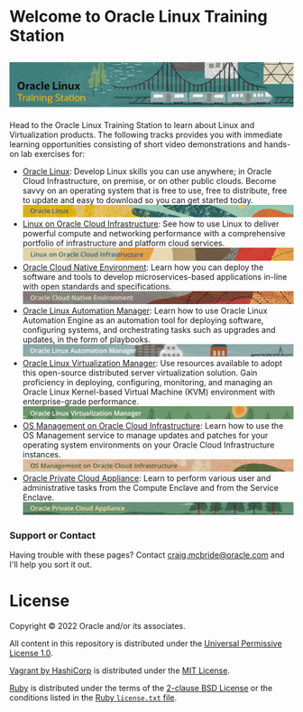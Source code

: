 
# Welcome to Oracle Linux Training Station <a name="top"></a>
![](common/images/ol-train4.png)
---
Head to the Oracle Linux Training Station to learn about Linux and Virtualization products. The following tracks provides you with immediate learning opportunities consisting of short video demonstrations and hands-on lab exercises for:
- [Oracle Linux](./OL/ol.md): Develop Linux skills you can use anywhere; in Oracle Cloud Infrastructure, on premise, or on other public clouds. Become savvy on an operating system that is free to use, free to distribute, free to update and easy to download so you can get started today.
![](common/images/OL-banner-v2a.png)
- [Linux on Oracle Cloud Infrastructure](./OLOCI/oloci.md): See how to use Linux to deliver powerful compute and networking performance with a comprehensive portfolio of infrastructure and platform cloud services.
![](common/images/OLCI-banner-v2.png)
- [Oracle Cloud Native Environment](./OCNE/ocne.md): Learn how you can deploy the software and tools to develop microservices-based applications in-line with open standards and specifications.
![](common/images/OCNE-banner-v2.png)
- [Oracle Linux Automation Manager](./OLAM/olam.md): Learn how to use Oracle Linux Automation Engine as an automation tool for deploying software, configuring systems, and orchestrating tasks such as upgrades and updates, in the form of playbooks.
![](common/images/OLAM-banner-v2.png)
- [Oracle Linux Virtualization Manager](./OLVM/olvm.md): Use resources available to adopt this open-source distributed server virtualization solution. Gain proficiency in deploying, configuring, monitoring, and managing an Oracle Linux Kernel-based Virtual Machine (KVM) environment with enterprise-grade performance.
![](common/images/OLVM-banner-v2.png)
- [OS Management on Oracle Cloud Infrastructure](./OSMG/osmg.md): Learn how to use the OS Management service to manage updates and patches for your operating system environments on your Oracle Cloud Infrastructure instances.
![](common/images/OSM-OCI-banner-v2.png)
- [Oracle Private Cloud Appliance](./OPCA/opca.md): Learn to perform various user and administrative tasks from the Compute Enclave and from the Service Enclave.
![](common/images/PCA-banner-v2.png)

### Support or Contact

Having trouble with these pages? Contact [craig.mcbride@oracle.com](mailto:craig.mcbride@oracle.com) and I'll help you sort it out.

# License

Copyright &copy; 2022 Oracle and/or its associates.

All content in this repository is distributed under the [Universal Permissive
License 1.0](https://oss.oracle.com/licenses/upl/).

[Vagrant by HashiCorp](https://www.vagrantup.com/) is distributed under the
[MIT License](https://github.com/hashicorp/vagrant/blob/master/LICENSE).

[Ruby](https://www.ruby-lang.org/en/) is distributed under the terms of the
[2-clause BSD License](https://opensource.org/licenses/BSD-2-Clause) or the
conditions listed in the [Ruby `license.txt` file](https://www.ruby-lang.org/en/about/license.txt).
